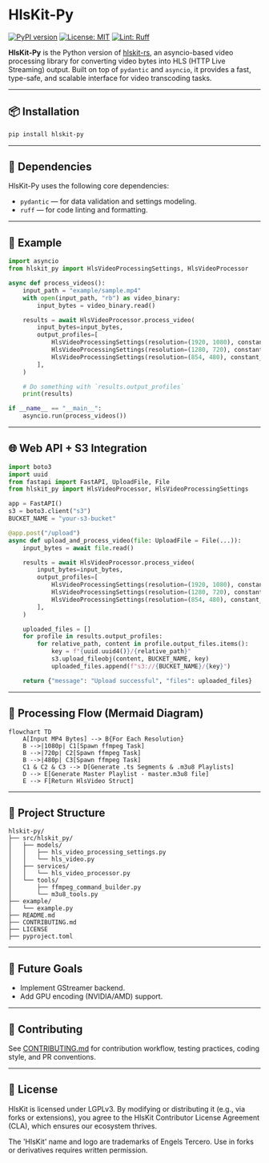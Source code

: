 # HlsKit-Py

[![PyPI version](https://img.shields.io/pypi/v/hlskit-py.svg)](https://pypi.org/project/hlskit-py/)
[![License: MIT](https://img.shields.io/badge/License-MIT-yellow.svg)](./LICENSE)
[![Lint: Ruff](https://img.shields.io/badge/linting-ruff-blue)](https://github.com/astral-sh/ruff)

**HlsKit-Py** is the Python version of [hlskit-rs](https://github.com/like-engels/hlskit-rs), an asyncio-based video processing library for converting video bytes into HLS (HTTP Live Streaming) output. Built on top of `pydantic` and `asyncio`, it provides a fast, type-safe, and scalable interface for video transcoding tasks.

---

## 📦 Installation

```bash
pip install hlskit-py
```

---

## 🧬 Dependencies

HlsKit-Py uses the following core dependencies:

- `pydantic` — for data validation and settings modeling.
- `ruff` — for code linting and formatting.

---

## 🤪 Example

```python
import asyncio
from hlskit_py import HlsVideoProcessingSettings, HlsVideoProcessor

async def process_videos():
    input_path = "example/sample.mp4"
    with open(input_path, "rb") as video_binary:
        input_bytes = video_binary.read()

    results = await HlsVideoProcessor.process_video(
        input_bytes=input_bytes,
        output_profiles=[
            HlsVideoProcessingSettings(resolution=(1920, 1080), constant_rate_factor=28),
            HlsVideoProcessingSettings(resolution=(1280, 720), constant_rate_factor=28),
            HlsVideoProcessingSettings(resolution=(854, 480), constant_rate_factor=28),
        ],
    )

    # Do something with `results.output_profiles`
    print(results)

if __name__ == "__main__":
    asyncio.run(process_videos())
```

---

## 🌐 Web API + S3 Integration

```python
import boto3
import uuid
from fastapi import FastAPI, UploadFile, File
from hlskit_py import HlsVideoProcessor, HlsVideoProcessingSettings

app = FastAPI()
s3 = boto3.client("s3")
BUCKET_NAME = "your-s3-bucket"

@app.post("/upload")
async def upload_and_process_video(file: UploadFile = File(...)):
    input_bytes = await file.read()

    results = await HlsVideoProcessor.process_video(
        input_bytes=input_bytes,
        output_profiles=[
            HlsVideoProcessingSettings(resolution=(1920, 1080), constant_rate_factor=28),
            HlsVideoProcessingSettings(resolution=(1280, 720), constant_rate_factor=28),
            HlsVideoProcessingSettings(resolution=(854, 480), constant_rate_factor=28),
        ],
    )

    uploaded_files = []
    for profile in results.output_profiles:
        for relative_path, content in profile.output_files.items():
            key = f"{uuid.uuid4()}/{relative_path}"
            s3.upload_fileobj(content, BUCKET_NAME, key)
            uploaded_files.append(f"s3://{BUCKET_NAME}/{key}")

    return {"message": "Upload successful", "files": uploaded_files}
```

---

## 🧠 Processing Flow (Mermaid Diagram)

```mermaid
flowchart TD
    A[Input MP4 Bytes] --> B{For Each Resolution}
    B -->|1080p| C1[Spawn ffmpeg Task]
    B -->|720p| C2[Spawn ffmpeg Task]
    B -->|480p| C3[Spawn ffmpeg Task]
    C1 & C2 & C3 --> D[Generate .ts Segments & .m3u8 Playlists]
    D --> E[Generate Master Playlist - master.m3u8 file]
    E --> F[Return HlsVideo Struct]
```

---

## 📁 Project Structure

```
hlskit-py/
├── src/hlskit_py/
│   ├── models/
│   │   ├── hls_video_processing_settings.py
│   │   └── hls_video.py
│   ├── services/
│   │   └── hls_video_processor.py
│   └── tools/
│       ├── ffmpeg_command_builder.py
│       └── m3u8_tools.py
├── example/
│   └── example.py
├── README.md
├── CONTRIBUTING.md
├── LICENSE
├── pyproject.toml
```

---

## 📌 Future Goals

- Implement GStreamer backend.
- Add GPU encoding (NVIDIA/AMD) support.

---

## 🤝 Contributing

See [CONTRIBUTING.md](./CONTRIBUTING.md) for contribution workflow, testing practices, coding style, and PR conventions.

---

## 🪪 License

HlsKit is licensed under LGPLv3. By modifying or distributing it (e.g., via forks or extensions), you agree to the HlsKit Contributor License Agreement (CLA), which ensures our ecosystem thrives.

The 'HlsKit' name and logo are trademarks of Engels Tercero. Use in forks or derivatives requires written permission.
